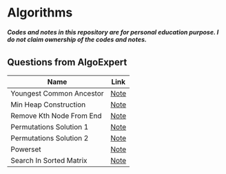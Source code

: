 # Algorithms
###### ***Codes and notes in this repository are for personal education purpose. I do not claim ownership of the codes and notes.***
## Questions from AlgoExpert 
Name                       | Link
---------------------------|------
 Youngest Common Ancestor  |[Note](https://github.com/jinmountain/Algorithms/blob/master/algoExpert/youngestCommonAncestor.py)
 Min Heap Construction     |[Note](https://github.com/jinmountain/Algorithms/blob/master/algoExpert/minHeapConstruction.py)
 Remove Kth Node From End  |[Note](https://github.com/jinmountain/Algorithms/blob/master/algoExpert/removeKthNodeFromEnd.py)
 Permutations Solution 1   |[Note](https://github.com/jinmountain/Algorithms/blob/master/algoExpert/permutations_sol1.py)
 Permutations Solution 2   |[Note](https://github.com/jinmountain/Algorithms/blob/master/algoExpert/permutations_sol2.py)
 Powerset                  |[Note](https://github.com/jinmountain/Algorithms/blob/master/algoExpert/powerset.py)
 Search In Sorted Matrix   |[Note](https://github.com/jinmountain/Algorithms/blob/master/algoExpert/searchInSortedMatrix.py)